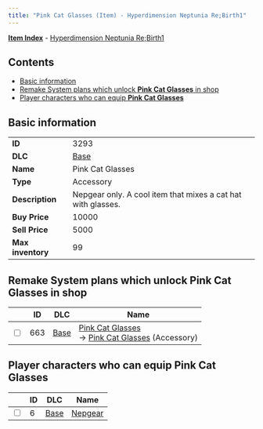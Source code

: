 ```yaml
---
title: "Pink Cat Glasses (Item) - Hyperdimension Neptunia Re;Birth1"
---
```


[**Item Index**](/neptunia/rb1/item/index.html) - [Hyperdimension Neptunia Re;Birth1](/neptunia/rb1)

## Contents

- [Basic information](#basic-information)
- [Remake System plans which unlock **Pink Cat Glasses** in shop](#remake-system-plans-which-unlock-pink-cat-glasses-in-shop)
- [Player characters who can equip **Pink Cat Glasses**](#player-characters-who-can-equip-pink-cat-glasses)

## Basic information

|   |   |
| -- | -- |
| **ID** | 3293 |
| **DLC** | [Base](/neptunia/rb1/dlc/1-base.html) |
| **Name** | Pink Cat Glasses |
| **Type** | Accessory |
| **Description** | Nepgear only. A cool item that mixes a cat hat with glasses. |
| **Buy Price** | 10000 |
| **Sell Price** | 5000 |
| **Max inventory** | 99 |

## Remake System plans which unlock **Pink Cat Glasses** in shop

|    | ID | DLC | Name |
| -- | -- | --- | ---- |
| <input type="checkbox" id="rb1-remake-1-663" class="trackbox" /> | 663 | [Base](/neptunia/rb1/dlc/1-base.html) | [Pink Cat Glasses](/neptunia/rb1/remake/1-663-pink-cat-glasses.html)<br />→ [Pink Cat Glasses](/neptunia/rb1/item/1-3293-pink-cat-glasses.html) (Accessory) |

## Player characters who can equip **Pink Cat Glasses**

|    | ID | DLC | Name |
| -- | -- | --- | ---- |
| <input type="checkbox" id="rb1-player-1-6" class="trackbox" /> | 6 | [Base](/neptunia/rb1/dlc/1-base.html) | [Nepgear](/neptunia/rb1/player/1-6-nepgear.html) |